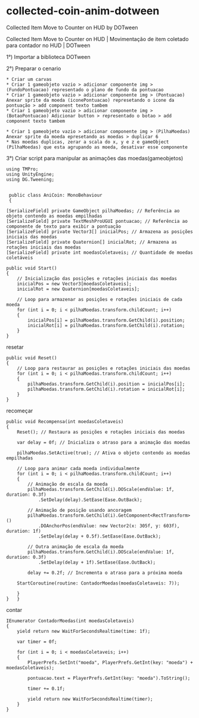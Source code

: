# collected-coin-anim-dotween
Collected Item Move to Counter on HUD by DOTween

Collected Item Move to Counter on HUD | Movimentação de item coletado para contador no HUD | DOTween


1°) Importar a biblioteca DOTween

2°) Preparar o cenario

	* Criar um carvas
	* Criar 1 gameobjeto vazio > adicionar componente img > (FundoPontuacao) representado o plano de fundo da pontuacao
	* Criar 1 gameobjeto vazio > adicionar componente img > (Pontuacao) Anexar sprite da moeda (iconePontuacao) represetando o icone da pontuação > add component texto tambem
	* Criar 1 gameobjeto vazio > adicionar componente img > (BotaoPontuacao) Adicionar button > representado o botao > add component texto tambem	
	
	* Criar 1 gameobjeto vazio > adicionar componente img > (PilhaMoedas) Anexar sprite da moeda epresetando as moedas > duplicar 6 
	* Nas moedas duplicas, zerar a scala do x, y e z e gameObject (PilhaMoedas) que esta agrupando as moeda, desativar esse componente 


3°) Criar script para manipular as animações das moedas(gameobjetos)
	
	using TMPro;
	using UnityEngine;
	using DG.Tweening;


     public class AniCoin: MonoBehaviour
     {

    [SerializeField] private GameObject pilhaMoedas; // Referência ao objeto contendo as moedas empilhadas
    [SerializeField] private TextMeshProUGUI pontuacao; // Referência ao componente de texto para exibir a pontuação
    [SerializeField] private Vector3[] inicialPos; // Armazena as posições iniciais das moedas
    [SerializeField] private Quaternion[] inicialRot; // Armazena as rotações iniciais das moedas
    [SerializeField] private int moedasColetaveis; // Quantidade de moedas coletáveis

    public void Start()
    {
        // Inicialização das posições e rotações iniciais das moedas
        inicialPos = new Vector3[moedasColetaveis];
        inicialRot = new Quaternion[moedasColetaveis];

        // Loop para armazenar as posições e rotações iniciais de cada moeda
        for (int i = 0; i < pilhaMoedas.transform.childCount; i++)
        {
            inicialPos[i] = pilhaMoedas.transform.GetChild(i).position;
            inicialRot[i] = pilhaMoedas.transform.GetChild(i).rotation;
        }
    }

resetar 

    public void Reset()
    {
        // Loop para restaurar as posições e rotações iniciais das moedas
        for (int i = 0; i < pilhaMoedas.transform.childCount; i++)
        {
            pilhaMoedas.transform.GetChild(i).position = inicialPos[i];
            pilhaMoedas.transform.GetChild(i).rotation = inicialRot[i];
        }
    }

recomeçar 

    public void Recompensa(int moedasColetaveis)
    {
        Reset(); // Restaura as posições e rotações iniciais das moedas

        var delay = 0f; // Inicializa o atraso para a animação das moedas

        pilhaMoedas.SetActive(true); // Ativa o objeto contendo as moedas empilhadas

        // Loop para animar cada moeda individualmente
        for (int i = 0; i < pilhaMoedas.transform.childCount; i++)
        {
            // Animação de escala da moeda
            pilhaMoedas.transform.GetChild(i).DOScale(endValue: 1f, duration: 0.3f)
                .SetDelay(delay).SetEase(Ease.OutBack);

            // Animação de posição usando ancoragem
            pilhaMoedas.transform.GetChild(i).GetComponent<RectTransform>()
                .DOAnchorPos(endValue: new Vector2(x: 305f, y: 603f), duration: 1f)
                .SetDelay(delay + 0.5f).SetEase(Ease.OutBack);

            // Outra animação de escala da moeda
            pilhaMoedas.transform.GetChild(i).DOScale(endValue: 1f, duration: 0.3f)
                .SetDelay(delay + 1f).SetEase(Ease.OutBack);

            delay += 0.2f; // Incrementa o atraso para a próxima moeda
	
	    StartCoroutine(routine: ContadorMoedas(moedasColetaveis: 7));
		
        }
    }	}

contar 

    IEnumerator ContadorMoedas(int moedasColetaveis)
    {
        yield return new WaitForSecondsRealtime(time: 1f);

        var timer = 0f;

        for (int i = 0; i < moedasColetaveis; i++)
        {
            PlayerPrefs.SetInt("moeda", PlayerPrefs.GetInt(key: "moeda") + moedasColetaveis);

            pontuacao.text = PlayerPrefs.GetInt(key: "moeda").ToString();

            timer += 0.1f;

            yield return new WaitForSecondsRealtime(timer);
        }
    }
